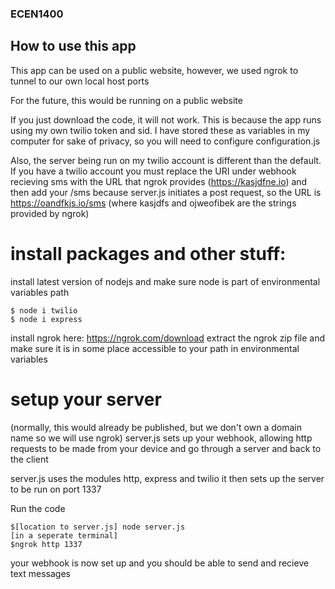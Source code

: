 ### ECEN1400

## How to use this app
This app can be used on a public website, however, we used ngrok to tunnel to our own local host ports

For the future, this would be running on a public website

If you just download the code, it will not work. This is because the app runs using my own twilio 
token and sid. I have stored these as variables in my computer for sake of privacy, so you will need
to configure configuration.js

Also, the server being run on my twilio account is different than the default. If you have a twilio account
you must replace the URI under webhook recieving sms with the URL that ngrok provides (https://kasjdfne.io)
and then add your /sms because server.js initiates a post request, so the URL is
https://oandfkjs.io/sms
(where kasjdfs and ojweofibek are the strings provided by ngrok)

# install packages and other stuff:
install latest version of nodejs and make sure node is part of environmental variables path

    $ node i twilio
    $ node i express

install ngrok here: https://ngrok.com/download
extract the ngrok zip file and make sure it is in some place accessible to your path in environmental variables


# setup your server 
(normally, this would already be published, but we don't own a domain name so we will use ngrok)
server.js sets up your webhook, allowing http requests to be made from your device and go through a server
and back to the client

server.js uses the modules http, express and twilio
it then sets up the server to be run on port 1337

Run the code

    $[location to server.js] node server.js
    [in a seperate terminal]
    $ngrok http 1337
your webhook is now set up and you should be able to send and recieve text messages
